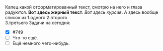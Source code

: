 Капец какой отформатированный текст, смотрю на него и глаза радуются. **Вот здесь жирный текст**. *Вот здесь курсив*. А здесь вообще список из 
1.одного 
2.второго  
3.третьего
Задачи на сегодня:
- [x] #749
- [ ] Что-то ещё.
- [ ] Ещё немного чего-нибудь.
